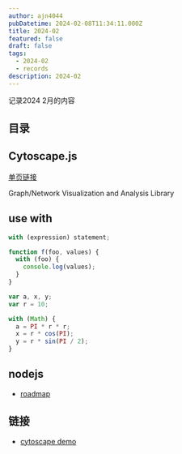 ```yaml
---
author: ajn4044
pubDatetime: 2024-02-08T11:34:11.000Z
title: 2024-02
featured: false
draft: false
tags:
  - 2024-02
  - records
description: 2024-02
---
```


记录2024 2月的内容

## 目录

## Cytoscape.js

[单页链接](/fantastic/cytoscape)

Graph/Network Visualization and Analysis Library

## use with

```js
with (expression) statement;
```

```js
function f(foo, values) {
  with (foo) {
    console.log(values);
  }
}
```

```js
var a, x, y;
var r = 10;

with (Math) {
  a = PI * r * r;
  x = r * cos(PI);
  y = r * sin(PI / 2);
}
```

## nodejs

- [roadmap](https://roadmap.sh/nodejs)

## 链接

- [cytoscape demo](https://js.cytoscape.org/#demos)
